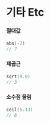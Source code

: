 기타 Etc
========

#### 절대값
```swift
abs(-7)
// 7 
```

#### 제곱근
```swift
sqrt(9.0)
// 3
```

#### 소수점 올림
```swift
ceil(5.13)
// 6
```